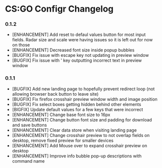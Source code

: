 # CS:GO Configr Changelog

### 0.1.2

* [ENHANCEMENT] Add reset to defaul values button for most input fields. Radar size and scale were having issues so it is left out for now on those
* [ENHANCEMENT] Decreased font size inside popup bubbles
* [BUGFIX] Fix issue with escape key not updating in preview window
* [BUGFIX] Fix issue with ' key outputting incorrect text in preview window

### 0.1.1

* [BUGFIX] Add new landing page to hopefully prevent redirect loop (not allowing browser back button to leave site)
* [BUGFIX] Fix firefox crosshair preview window width and image position
* [BUGFIX] Fix select boxes getting hidden behind other elements
* [BIGFIX] Update default values for a few keys that were incorrect
* [ENHANCEMENT] Change base font size to 16px
* [ENHANCEMENT] Change button font size and padding for download and save buttons
* [ENHANCEMENT] Clear data store when visiting landing page
* [ENHANCEMENT] Change crosshair preview to not overlap fields on desktop, remove fixed preview for smaller devices
* [ENHANCEMENT] Add Mouse over to expand crosshair preview on desktop
* [ENHANCEMENT] Improve info bubble pop-up descriptions with command name
